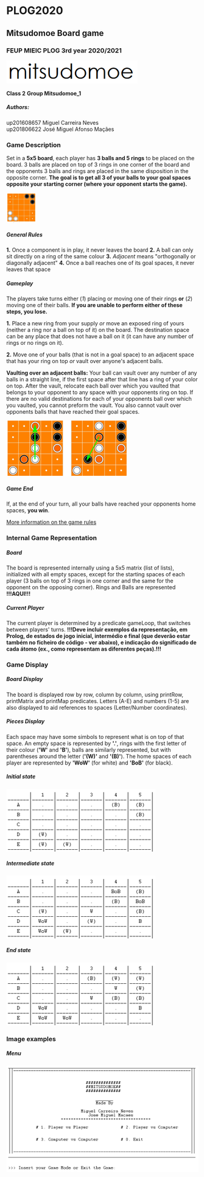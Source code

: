 # PLOG2020
## Mitsudomoe Board game
### FEUP MIEIC PLOG 3rd year 2020/2021

![mitsudomoe logo](./docs/logo.png "Mitsudomoe Logo")

__Class 2__
__Group Mitsudomoe_1__

##### Authors:
up201608657 Miguel Carreira Neves  
up201806622 José Miguel Afonso Maçães

### Game Description

Set in a __5x5 board__, each player has __3 balls and 5 rings__ to be placed on the board. 3 balls are placed on top of 3 rings in one corner of the board and the opponents 3 balls and rings are placed in the same disposition in the opposite corner. __The goal is to get all 3 of your balls to your goal spaces opposite your starting corner (where your opponent starts the game).__

![starting disposition](./docs/starting_disposition.png "Starting Disposition")

##### General Rules
__1.__ Once a component is in play, it never leaves the board
__2.__ A ball can only sit directly on a ring of the same colour
__3.__ _Adjacent_ means "orthogonally or diagonally adjacent"
__4.__ Once a ball reaches one of its goal spaces, it never leaves that space

##### Gameplay
The players take turns either (_1_) placing or moving one of their rings __or__ (_2_) moving one of their balls. __If you are unable to perform either of these steps, you lose.__

__1.__ Place a new ring from your supply _or_ move an exposed ring of yours (neither a ring nor a ball on top of it) on the board. The destination space can be any place that does not have a ball on it (it can have any number of rings or no rings on it).

__2.__ Move one of your balls (that is not in a goal space) to an adjacent space that has your ring on top _or_ vault over anyone's adjacent balls.

__Vaulting over an adjacent balls:__ Your ball can vault over any number of any balls in a straight line, if the first space after that line has a ring of your color on top. After the vault, relocate each ball over which you vaulted that belongs to your opponent to any space with your opponents ring on top. If there are no valid destinations for each of your opponents ball over which you vaulted, you cannot preform the vault. You also cannot vault over opponents balls that have reached their goal spaces.

![vaulting over adjacent balls](./docs/vault.png "Vaulting Over Adjacent Balls")

##### Game End
If, at the end of your turn, all your balls have reached your opponents home spaces, __you win__.

[More information on the game rules](https://nestorgames.com/rulebooks/MITSUDOMOE_EN.pdf)

### Internal Game Representation

##### Board
The board is represented internally using a 5x5 matrix (list of lists), initialized with all empty spaces, except for the starting spaces of each player (3 balls on top of 3 rings in one corner and the same for the opponent on the opposing corner). Rings and Balls are represented __!!!AQUI!!!__

##### Current Player
The current player is determined by a predicate gameLoop, that switches between players' turns.
__!!!Deve incluir exemplos da representação, em Prolog, de estados de jogo inicial, intermédio e final (que deverão estar também no ficheiro de código - ver abaixo), e indicação do significado de cada átomo (ex., como representam as diferentes peças).!!!__

### Game Display

##### Board Display
The board is displayed row by row, column by column, using printRow, printMatrix and printMap predicates. Letters (A-E) and numbers (1-5) are also displayed to aid references to spaces (Letter/Number coordinates).

##### Pieces Display
Each space may have some simbols to represent what is on top of that space. An empty space is represented by __'.'__, rings with the first letter of their colour (__'W'__ and __'B'__), balls are similarly represented, but with parentheses around the letter (__'(W)'__ and __'(B)'__). The home spaces of each player are represented by __'WoW'__ (for white) and __'BoB'__ (for black).

##### Initial state
![initial state](./docs/initial_state.png "Initial State Representation")

##### Intermediate state
![intermediate state](./docs/intermediate_state.png "Intermediate State Representation")

##### End state
![end state](./docs/end_state.png "End State Representation")

### Image examples
##### Menu
![menu](./docs/menu.png "Menu")